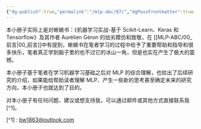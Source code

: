 ```yaml
---
{"dg-publish":true,"permalink":"/mlp-abc/07/","dgPassFrontmatter":true,"created":"2023-08-27T21:13:56.241+08:00"}
---
```



本小册子实际上是对蜥蜴书：《机器学习实战-基于 Scikit-Learn、Keras 和 Tensorflow》及其作者 Aurélien Géron 的拙劣模仿和致敬，在 [[MLP-ABC/00_前言\|00_前言]]中有提到，蜥蜴书在笔者学习的过程中给予了重要帮助和指导和很多快乐，笔者真正学到脑子里的也不过它的冰山一角，但是也实在产生了极大的震撼。


本小册子基于笔者在学习机器学习基础之后对 MLP 的综合理解，也给出了后续研究的介绍，如果能给帮助读者理解 MLP、产生一些新的思考甚至确定未来的研究方向，本小册子也就达到了目的。

对本小册子有任何问题、建议或想支持我，可以通过邮件或其他方式直接联系我[^1]。

[^1] : bw1863@outlook.com